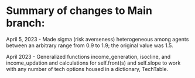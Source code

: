 # Summary of changes to Main branch:

April 5, 2023 - Made sigma (risk averseness) heterogeneous among agents between an arbitrary range from 0.9 to 1.9; the original value was 1.5.

April 2023 - Generalized functions income_generation, isocline, and income_updation and calculations for self.front(s) and self.slope to work with any number of tech options housed in a dictionary, TechTable.
